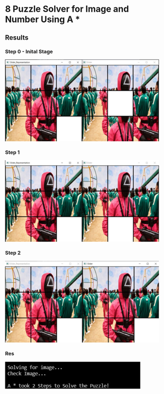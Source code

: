 # 8 Puzzle Solver for Image and Number Using A *

## Results

### Step 0 - Inital Stage
![alt text](https://github.com/jayant1211/8-puzzle-Image-Number/blob/main/Results/1.JPG)

### Step 1
![alt text](https://github.com/jayant1211/8-puzzle-Image-Number/blob/main/Results/2.JPG)

### Step 2
![alt text](https://github.com/jayant1211/8-puzzle-Image-Number/blob/main/Results/3.JPG)

### Res
![alt text](https://github.com/jayant1211/8-puzzle-Image-Number/blob/main/Results/res.JPG)

